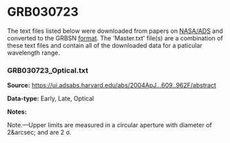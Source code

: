 # GRB030723


The text files listed below were downloaded from papers on [NASA/ADS](https://ui.adsabs.harvard.edu) and converted to the GRBSN [format](https://github.com/GabrielF98/GRBSNWebtool/tree/master/Webtool/static/SourceData). The 'Master.txt' file(s) are a combination of these text files and contain all of the downloaded data for a paticular wavelength range.

### GRB030723_Optical.txt


**Source:** https://ui.adsabs.harvard.edu/abs/2004ApJ...609..962F/abstract

**Data-type:** Early, Late, Optical

**Notes:**

Note.—Upper limits are measured in a circular aperture with diameter of 2&arcsec; and are 2 σ.